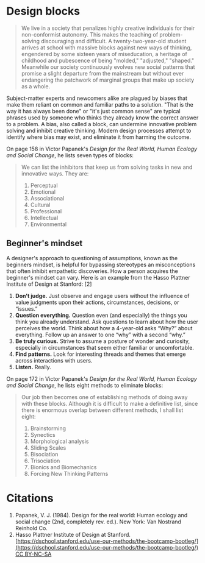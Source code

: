 # Design blocks

> We live in a society that penalizes highly creative individuals for their non-conformist autonomy. This makes the teaching of problem-solving discouraging and difficult. A twenty-two-year-old student arrives at school with massive blocks against new ways of thinking, engendered by some sixteen years of miseducation, a heritage of childhood and pubescence of being "molded," "adjusted," "shaped." Meanwhile our society continuously evolves new social patterns that promise a slight departure from the mainstream but without ever endangering the patchwork of marginal groups that make up society as a whole.

Subject-matter experts and newcomers alike are plagued by biases that make them reliant on common and familiar paths to a solution. "That is the way it has always been done" or "it's just common sense" are typical phrases used by someone who thinks they already know the correct answer to a problem. A bias, also called a block, can undermine innovative problem solving and inhibit creative thinking. Modern design processes attempt to identify where bias may exist, and eliminate it from harming the outcome.

On page 158 in Victor Papanek's _Design for the Real World, Human Ecology and Social  Change_, he lists seven types of blocks:

> We can list the inhibitors that keep us from solving tasks in new and innovative ways. They are:
>
> 1. Perceptual
> 2. Emotional
> 3. Associational
> 4. Cultural
> 5. Professional
> 6. Intellectual
> 7. Environmental

## Beginner's mindset

A designer's approach to questioning of assumptions, known as the beginners mindset, is helpful for bypassing stereotypes an misconceptions that often inhibit empathetic discoveries. How a person acquires the beginner's mindset can vary. Here is an example from the Hasso Plattner Institute of Design at Stanford: \[2\]

1. **Don’t judge.** Just observe and engage users without the influence of value judgments upon their actions, circumstances, decisions, or “issues.”
2. **Question everything.** Question even \(and especially\) the things you think you already understand. Ask questions to learn about how the user perceives the world. Think about how a 4-year-old asks “Why?” about everything. Follow up an answer to one “why” with a second “why.”
3. **Be truly curious.** Strive to assume a posture of wonder and curiosity, especially in circumstances that seem either familiar or uncomfortable.
4. **Find patterns.** Look for interesting threads and themes that emerge across interactions with users.
5. **Listen.** Really.

On page 172 in Victor Papanek's _Design for the Real World, Human Ecology and Social  Change_, he lists eight methods to eliminate blocks:

> Our job then becomes one of establishing methods of doing away with these blocks. Although it is difficult to make a definitive list, since there is enormous overlap between different methods, I shall list eight:
>
> 1. Brainstorming
> 2. Synectics
> 3. Morphological analysis
> 4. Sliding Scales
> 5. Bisociation
> 6. Trisociation
> 7. Bionics and Biomechanics
> 8. Forcing New Thinking Patterns

# Citations

1. Papanek, V. J. \(1984\). Design for the real world: Human ecology and social change \(2nd, completely rev. ed.\). New York: Van Nostrand Reinhold Co.
2. Hasso Plattner Institute of Design at Stanford. [https://dschool.stanford.edu/use-our-methods/the-bootcamp-bootleg/](https://dschool.stanford.edu/use-our-methods/the-bootcamp-bootleg/) [CC BY-NC-SA](http://creativecommons.org/licenses/by-nc-sa/3.0/)



